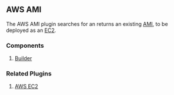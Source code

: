 ## AWS AMI

The AWS AMI plugin searches for an returns an existing [AMI](https://docs.aws.amazon.com/AWSEC2/latest/UserGuide/AMIs.html),
to be deployed as an [EC2](https://docs.aws.amazon.com/AWSEC2/latest/UserGuide/concepts.html).

### Components

1. [Builder](./components/builder/README.md)

### Related Plugins

1. [AWS EC2](../ec2/README.md)